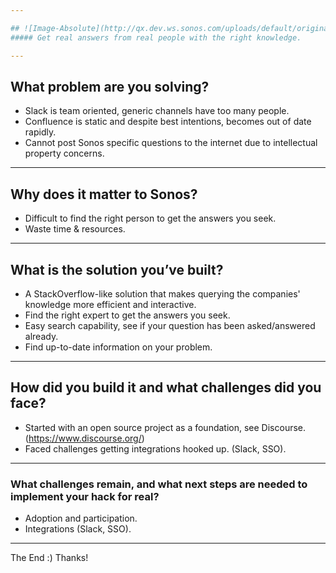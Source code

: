 ```yaml
---

## ![Image-Absolute](http://qx.dev.ws.sonos.com/uploads/default/original/1X/a9c45f007dc2897136c6c748906ff9d0b338492a.png)
##### Get real answers from real people with the right knowledge.

---
```


## What problem are you solving?

- Slack is team oriented, generic channels have too many people.
- Confluence is static and despite best intentions, becomes out of date rapidly.
- Cannot post Sonos specific questions to the internet due to intellectual property concerns.

---

## Why does it matter to Sonos?

- Difficult to find the right person to get the answers you seek.
- Waste time & resources.

---

## What is the solution you’ve built?

- A StackOverflow-like solution that makes querying the companies' knowledge more efficient and interactive.
- Find the right expert to get the answers you seek.
- Easy search capability, see if your question has been asked/answered already.
- Find up-to-date information on your problem.

---

## How did you build it and what challenges did you face?

- Started with an open source project as a foundation, see Discourse. (https://www.discourse.org/)
- Faced challenges getting integrations hooked up. (Slack, SSO).

---

### What challenges remain, and what next steps are needed to implement your hack for real?

- Adoption and participation.
- Integrations (Slack, SSO).

---

The End :) Thanks!
